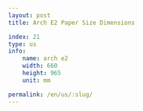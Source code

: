```yaml
---
layout: post
title: Arch E2 Paper Size Dimensions

index: 21
type: us
info:
    name: arch e2
    width: 660
    height: 965
    unit: mm

permalink: /en/us/:slug/
---
```



